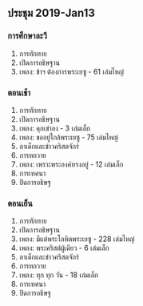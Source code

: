 ## ประชุม 2019-Jan13

### การศึกษาละวี

1. การทักทาย
2. เปิดการอธิษฐาน
3. เพลง:  ข้าฯ ต้องการพระเยซู - 61 เล่มไหญ่

### ตอนเช้า

1. การทักทาย 
2. เปิดการอธิษฐาน
3. เพลง: คุกเข่าลง - 3 เล่มเล็ก
4. เพลง: ขออยู่ใกล้พระเยซู - 75 เล่มไหญ่
5. ลาเด็กและข่าวคริสตจักร์
6. การทถวาย
7. เพลง: เพราะพระองค์ทรงอยู่ - 12 เล่มเล็ก
8. การเทศนา
9. ปิดการอธิษฐ

### ตอนเย็น

1. การทักทาย
2. เปิดการอธิษฐาน
3. เพลง: มีแต่พระโลหิตพระเยซู - 228 เล่มไหญ่
4. เพลง: พระคริสต์ผู้เดียว - 6 เล่มเล็ก
5. ลาเด็กและข่าวคริสตจักร์
6. การทถวาย
7. เพลง: ทุก ทุก วัน - 18 เล่มเล็ก
8. การเทศนา
9. ปิดการอธิษฐ